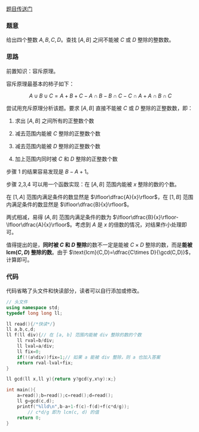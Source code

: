 [题目传送门](https://www.luogu.com.cn/problem/AT4237)

### 题意

给出四个整数 $A,B,C,D$。查找 $[A,B]$ 之间不能被 $C$ 或 $D$ 整除的整数数。

### 思路

前置知识：容斥原理。

容斥原理最基本的柿子如下：

$${A}\cup B\cup C = A+B+C - A\cap B - B\cap C - C\cap A + A\cap B\cap C$$

尝试用充斥原理分析该题。要求 $[A,B]$ 直接不能被 $C$ 或 $D$ 整除的正整数数，即：

1. 求出 $[A,B]$ 之间所有的正整数个数

2. 减去范围内能被 $C$ 整除的正整数个数

3. 减去范围内能被 $D$ 整除的正整数个数

4. 加上范围内同时被 $C$ 和 $D$ 整除的正整数个数

步骤 1 的结果容易发现是 $B-A+1$。

步骤 2,3,4 可以用一个函数实现：在 $[A,B]$ 范围内能被 $x$ 整除的数的个数。

在 $[1,A]$ 范围内满足条件的数显然是 $\lfloor\dfrac{A}{x}\rfloor$，在 $[1,B]$ 范围内满足条件的数显然是 $\lfloor\dfrac{B}{x}\rfloor$。

两式相减，易得 $(A,B]$ 范围内满足条件的数为 $\lfloor\dfrac{B}{x}\rfloor-\lfloor\dfrac{A}{x}\rfloor$。考虑到 $A$ 是 $x$ 的倍数的情况，对结果作小处理即可。

值得提出的是，**同时被 $C$ 和 $D$ 整除**的数不一定是能被 $C\times D$ 整除的数，而是**能被 $\text{lcm}(C,D)$ 整除的数**。由于 $\text{lcm}(C,D)=\dfrac{C\times D}{\gcd(C,D)}$，计算即可。

### 代码

代码省略了头文件和快读部分，读者可以自行添加或修改。

```cpp
// 头文件
using namespace std;
typedef long long ll;

ll read(){/*快读*/}
ll a,b,c,d;
ll f(ll div){// 在 [a, b] 范围内能被 div 整除的数的个数
	ll rval=b/div;
	ll lval=a/div;
	ll fix=0;
	if(!(a%div))fix=1;// 如果 a 能被 div 整除，则 a 也加入答案
	return rval-lval+fix;
}

ll gcd(ll x,ll y){return y?gcd(y,x%y):x;}

int main(){
	a=read();b=read();c=read();d=read();
	ll g=gcd(c,d);
	printf("%lld\n",b-a+1-f(c)-f(d)+f(c*d/g));
        // c*d/g 即为 lcm(c, d) 的值
	return 0;
}
```